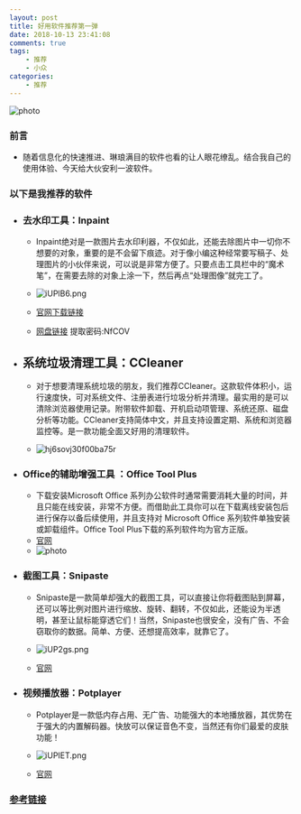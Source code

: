 ```yaml
---
layout: post
title: 好用软件推荐第一弹
date: 2018-10-13 23:41:08
comments: true
tags:
    - 推荐
    - 小众
categories:
    - 推荐
---
```


![photo](https://ws2.sinaimg.cn/large/006tNbRwly1fwble8jibej30k40betae.jpg)


### 前言
* 随着信息化的快速推进、琳琅满目的软件也看的让人眼花缭乱。结合我自己的使用体验、今天给大伙安利一波软件。

<!-- more -->

### 以下是我推荐的软件
* ### 去水印工具：Inpaint
    * Inpaint绝对是一款图片去水印利器，不仅如此，还能去除图片中一切你不想要的对象，重要的是不会留下痕迹。对于像小编这种经常要写稿子、处理图片的小伙伴来说，可以说是非常方便了。只要点击工具栏中的“魔术笔”，在需要去除的对象上涂一下，然后再点“处理图像”就完工了。

    * ![iUPlB6.png](https://ws2.sinaimg.cn/large/006tNbRwly1fwblgqvu8lj30zk0m8tit.jpg)

    * [官网下载链接](https://www.theinpaint.com/download.html)
    * [网盘链接](https://pan.shuangzu.top/index.php?share/folder&user=102&sid=KezT5smi)  提取密码:NfCOV

* ## 系统垃圾清理工具：CCleaner
    * 对于想要清理系统垃圾的朋友，我们推荐CCleaner。这款软件体积小，运行速度快，可对系统文件、注册表进行垃圾分析并清理。最实用的是可以清除浏览器使用记录。附带软件卸载、开机启动项管理、系统还原、磁盘分析等功能。CCleaner支持简体中文，并且支持设置定期、系统和浏览器监控等。是一款功能全面又好用的清理软件。

    * ![hj6sovj30f00ba75r](https://ws3.sinaimg.cn/large/006tNbRwly1fwblhj6sovj30f00ba75r.jpg)

* ### Office的辅助增强工具 ：Office Tool Plus
    * 下载安装Microsoft Office 系列办公软件时通常需要消耗大量的时间，并且只能在线安装，非常不方便。而借助此工具你可以在下载离线安装包后进行保存以备后续使用，并且支持对 Microsoft Office 系列软件单独安装或卸载组件。Office Tool Plus下载的系列软件均为官方正版。
    * [官网](https://otp.landian.la/en-us/)
    * ![photo](https://ws3.sinaimg.cn/large/006tNbRwly1fwblkntnt2j30ol0ah0ud.jpg)

* ### 截图工具：Snipaste
    * Snipaste是一款简单却强大的截图工具，可以直接让你将截图贴到屏幕，还可以等比例对图片进行缩放、旋转、翻转，不仅如此，还能设为半透明，甚至让鼠标能穿透它们！当然，Snipaste也很安全，没有广告、不会窃取你的数据。简单、方便、还想提高效率，就靠它了。

    * ![iUP2gs.png](https://ws1.sinaimg.cn/large/006tNbRwly1fwblmjh6zbj30m80gvwh3.jpg)
    * [官网](https://zh.snipaste.com/)

* ### 视频播放器：Potplayer
    * Potplayer是一款低内存占用、无广告、功能强大的本地播放器，其优势在于强大的内置解码器。快放可以保证音色不变，当然还有你们最爱的皮肤功能！

    * ![iUPIET.png](https://ws3.sinaimg.cn/large/006tNbRwly1fwblnn5v51j30hv0chmxn.jpg)
    * [官网](https://potplayer.daum.net/)


### [参考链接](https://mp.weixin.qq.com/s/FjsjFo8avexVEl8cmoWQiw)
